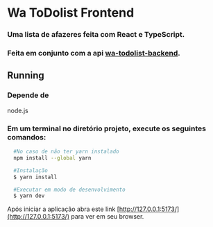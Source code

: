 # Wa ToDolist Frontend

### Uma lista de afazeres feita com React e TypeScript.
### Feita em conjunto com a api [wa-todolist-backend](https://github.com/Feelpe/wa-todolist-backend).

## Running

### Depende de
node.js

### Em um terminal no diretório projeto, execute os seguintes comandos:

```bash
  #No caso de não ter yarn instalado
  npm install --global yarn 
```

```bash
  #Instalação
  $ yarn install

  #Executar em modo de desenvolvimento
  $ yarn dev
```

Após iniciar a aplicação abra este link [http://127.0.0.1:5173/](http://127.0.0.1:5173/) para ver em seu browser.
